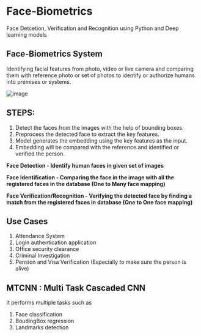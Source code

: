 # Face-Biometrics
Face Detcetion, Verification and Recognition using Python and Deep learning models 

## Face-Biometrics System

Identifying facial features from photo, video or live camera and comparing them with reference photo or set of photos to identify or authorize humans into premises or systems.



![image](https://user-images.githubusercontent.com/30498799/114339359-95243380-9b87-11eb-8f95-54d16bbec43a.png)


## STEPS:
1.	Detect the faces from the images with the help of bounding boxes.
2.	Preprocess the detected face to extract the key features.
3.	Model generates the embedding using the key features as the input.
4.	Embedding will be compared with the reference and identified or verified the person.


**Face Detection - Identify human faces in given set of images**

**Face Identification - Comparing the face in the image with all the registered faces in the database (One to Many face mapping)**

**Face Verification/Recognition - Verifying the detected face by finding a match from the registered faces in database (One to One face mapping)**



## Use Cases
1.  Attendance System
2.  Login authentication application
3.  Office security clearance
4.  Criminal Investigation
5.  Pension and Visa Verification (Especially to make sure the person is alive)

## MTCNN : Multi Task Cascaded CNN
It performs multiple tasks such as 
1.  Face classification
2.  BoudingBox regression
3.  Landmarks detection



